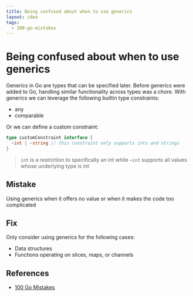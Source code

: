```yaml
---
title: Being confused about when to use generics
layout: idea
tags:
  - 100-go-mistakes
---
```


# Being confused about when to use generics

Generics in Go are types that can be specified later. Before generics were added
to Go, handling similar functionality across types was a chore. With generics we
can leverage the following builtin type constraints:

- any
- comparable

Or we can define a custom constraint:

```go
type customConstraint interface {
  ~int | ~string // this constraint only supports ints and strings
}
```

> `int` is a restriction to specifically an int while `~int` supports all values
> whose underlying type is int

## Mistake

Using generics when it offers no value or when it makes the code too complicated

## Fix

Only consider using generics for the following cases:

- Data structures
- Functions operating on slices, maps, or channels

## References

- [100 Go Mistakes](/reference/100-Go-Mistakes-and-How-to-Avoid-Them)
